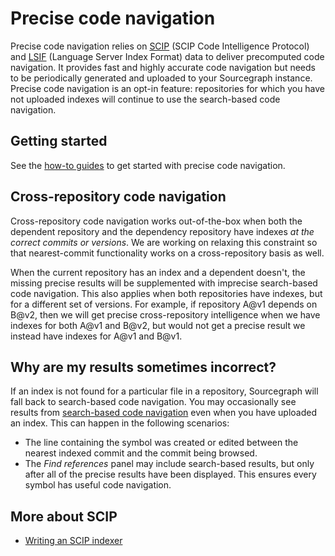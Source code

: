 # Precise code navigation

<style>
  .video-container {
    position: relative;
    padding-bottom: 56.25%; /* 16:9 */
    height: 0;
  }
  .video-container iframe {
    position: absolute;
    top: 0;
    left: 0;
    width: 100%;
    height: 100%;
  }
</style>

Precise code navigation relies on
[SCIP](https://github.com/sourcegraph/scip) (SCIP Code Intelligence Protocol) and
[LSIF](https://github.com/Microsoft/language-server-protocol/blob/master/indexFormat/specification.md)
(Language Server Index Format) data to deliver precomputed code navigation. It provides fast and highly accurate code navigation but needs to be periodically generated and uploaded to your Sourcegraph instance. Precise code navigation is an opt-in feature: repositories for which you have not uploaded indexes will continue to use the search-based code navigation.

## Getting started

See the [how-to guides](../how-to/index.md) to get started with precise code navigation.

## Cross-repository code navigation

Cross-repository code navigation works out-of-the-box when both the dependent repository and the dependency repository have indexes _at the correct commits or versions_.
We are working on relaxing this constraint so that nearest-commit functionality works on a cross-repository basis as well.

When the current repository has an index and a dependent doesn't,
the missing precise results will be supplemented with imprecise search-based code navigation.
This also applies when both repositories have indexes, but for a different set of versions.
For example, if repository A@v1 depends on B@v2,
then we will get precise cross-repository intelligence when we have indexes for both A@v1 and B@v2,
but would not get a precise result we instead have indexes for A@v1 and B@v1.

## Why are my results sometimes incorrect?

If an index is not found for a particular file in a repository, Sourcegraph will fall back to search-based code navigation.
You may occasionally see results from [search-based code navigation](search_based_code_navigation.md) even when you have uploaded an index.
This can happen in the following scenarios:

- The line containing the symbol was created or edited between the nearest indexed commit and the commit being browsed.
- The _Find references_ panel may include search-based results, but only after all of the precise results have been displayed. This ensures every symbol has useful code navigation.

## More about SCIP

- [Writing an SCIP indexer](writing_an_indexer.md)
<!-- - [Adding LSIF to many repositories](../how-to/adding_lsif_to_many_repos.md) -->
